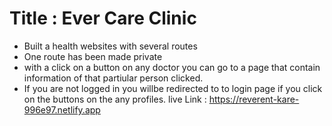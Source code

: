 # Title : Ever Care Clinic
* Built a health websites with several routes
* One route has been made private
* with a click on a button on any doctor you can go to a page that contain information of that partiular person clicked.
* If you are not logged in you willbe redirected to to login page if you click on the buttons on the any profiles.
 live Link : https://reverent-kare-996e97.netlify.app